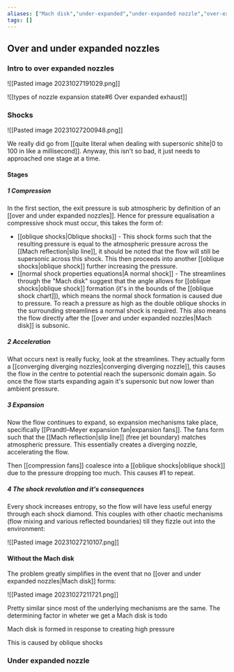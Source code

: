 ```yaml
---
aliases: ["Mach disk","under-expanded","under-expanded nozzle","over-expanded","over-expanded nozzle"]
tags: []
---
```


## Over and under expanded nozzles
### Intro to over expanded nozzles
![[Pasted image 20231027191029.png]]

![[types of nozzle expansion state#6 Over expanded exhaust]]

### Shocks

![[Pasted image 20231027200948.png]]

We really did go from [[quite literal when dealing with supersonic shite|0 to 100 in like a millisecond]]. Anyway, this isn't so bad, it just needs to approached one stage at a time.

#### Stages
##### 1 Compression

In the first section, the exit pressure is sub atmospheric by definition of an [[over and under  expanded nozzles]]. Hence for pressure equalisation a compressive shock must occur, this takes the form of:
- [[oblique shocks|Oblique shocks]] - This shock forms such that the resulting pressure is equal to the atmospheric pressure across the [[Mach reflection|slip line]], it should be noted that the flow will still be supersonic across this shock. This then proceeds into another [[oblique shocks|oblique shock]] further increasing the pressure.
- [[normal shock properties equations|A normal shock]] - The streamlines through the "Mach disk" suggest that the angle allows for [[oblique shocks|oblique shock]] formation (it's in the bounds of the [[oblique shock chart]]), which means the normal shock formation is caused due to pressure. To reach a pressure as high as the double oblique shocks in the surrounding streamlines a normal shock is required. This also means the flow directly after the [[over and under  expanded nozzles|Mach disk]] is subsonic.

##### 2 Acceleration

What occurs next is really fucky, look at the streamlines. They actually form a [[converging diverging nozzles|converging diverging nozzle]], this causes the flow in the centre to potential reach the supersonic domain again. So once the flow starts expanding again it's supersonic but now lower than ambient pressure. 

##### 3 Expansion

Now the flow continues to expand, so expansion mechanisms take place, specifically [[Prandtl–Meyer expansion fan|expansion fans]]. The fans form such that the [[Mach reflection|slip line]] (free jet boundary) matches atmospheric pressure. This essentially creates a diverging nozzle, accelerating the flow.

Then [[compression fans]] coalesce into a [[oblique shocks|oblique shock]] due to the pressure dropping too much. This causes #1 to repeat.

##### 4 The shock revolution and it's consequences

Every shock increases entropy, so the flow will have less useful energy through each shock diamond. This couples with other chaotic mechanisms (flow mixing and various reflected boundaries) till they fizzle out into the environment:

![[Pasted image 20231027210107.png]]

#### Without the Mach disk

The problem greatly simplifies in the event that no [[over and under  expanded nozzles|Mach disk]] forms:

![[Pasted image 20231027211721.png]]

Pretty similar since most of the underlying mechanisms are the same. The determining factor in wheter we get a Mach disk is todo

Mach disk is formed in response to creating high pressure

This is caused by oblique shocks

### Under expanded nozzle

